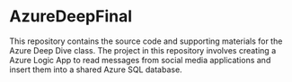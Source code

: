 # AzureDeepFinal
This repository contains the source code and supporting materials for the Azure Deep Dive class.  The project in this repository involves creating a Azure Logic App to read messages from social media applications and insert them into a shared Azure SQL database.
